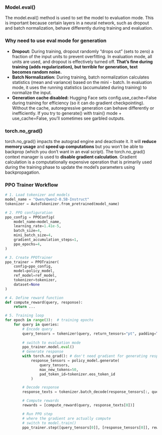  ### Model.eval()
 The model.eval() method is used to set the model to evaluation mode. This is important because certain layers in a neural network, such as dropout and batch normalization, behave differently during training and evaluation.

### Why need to use eval mode for generation
- **Dropout:** During training, dropout randomly “drops out” (sets to zero) a fraction of the input units to prevent overfitting. In evaluation mode, all units are used, and dropout is effectively turned off. **That’s fine during training (adds regularization), but terrible for generation, text becomes random noise.**
- **Batch Normalization:** During training, batch normalization calculates statistics (mean and variance) based on the mini - batch. In evaluation mode, it uses the running statistics (accumulated during training) to normalize the input.
- **Generation cache disabled:** Hugging Face sets config.use_cache=False during training for efficiency (so it can do gradient checkpointing). Without the cache, autoregressive generation can behave differently or inefficiently. If you try to generate() with train() mode + use_cache=False, you’ll sometimes see garbled outputs.

### torch.no_grad()
torch.no_grad() impacts the autograd engine and deactivate it. It will **reduce memory usage** and **speed up computations** but you won’t be able to backprop (which you don’t want in an eval script).
The torch.no_grad() context manager is used to **disable gradient calculation**. Gradient calculation is a computationally expensive operation that is primarily used during the training phase to update the model’s parameters using backpropagation.

### PPO Trainer Workflow
```python
# 1. Load tokenizer and models
model_name = "Qwen/Qwen2-0.5B-Instruct"
tokenizer = AutoTokenizer.from_pretrained(model_name)

# 2. PPO configuration
ppo_config = PPOConfig(
    model_name=model_name,
    learning_rate=1.41e-5,
    batch_size=4,
    mini_batch_size=4,
    gradient_accumulation_steps=1,
    ppo_epochs=4,
)

# 3. Create PPOTrainer
ppo_trainer = PPOTrainer(
    config=ppo_config,
    model=policy_model,
    ref_model=ref_model,
    tokenizer=tokenizer,
    dataset=None
)

# 4. Define reward function
def compute_reward(query, response):
    return ...

# 5. Training loop
for epoch in range(3):  # training epochs
    for query in queries:
        # Encode query
        query_tensors = tokenizer(query, return_tensors="pt", padding=True).input_ids
        
        # switch to evaluation mode
        ppo_trainer.model.eval() 
        # Generate response
        with torch.no_grad(): # don't need gradient for generating response
            response_tensors = policy_model.generate(
                query_tensors,
                max_new_tokens=50,
                pad_token_id=tokenizer.eos_token_id
            )

        # Decode response
        response_texts = tokenizer.batch_decode(response_tensors[:, query_tensors.shape[1]:], skip_special_tokens=True)

        # Compute rewards
        rewards = [compute_reward(query, response_texts[0])]

        # Run PPO step 
        # where the gradient are actually compute
        # switch to model.train()
        ppo_trainer.step([query_tensors[0]], [response_tensors[0]], rewards) 


        